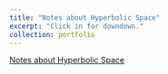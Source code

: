 ```yaml
---
title: "Notes about Hyperbolic Space"
excerpt: "Click in for downdown."
collection: portfolio
---
```



[Notes about Hyperbolic Space](https://galvinlai.github.io/files/notes/note_Hyperbolic_Space.pdf)
